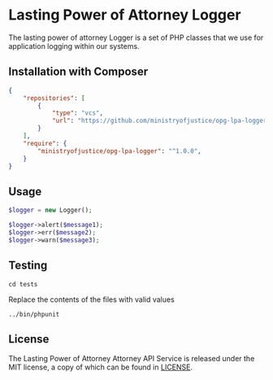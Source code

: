 # Lasting Power of Attorney Logger

The lasting power of attorney Logger is a set of PHP classes that we use for application logging within our systems.

## Installation with Composer

```json
{
    "repositories": [
        {
            "type": "vcs",
            "url": "https://github.com/ministryofjustice/opg-lpa-logger"
        }
    ],
    "require": {
        "ministryofjustice/opg-lpa-logger": "^1.0.0",
    }
}
```

## Usage

```php
$logger = new Logger();

$logger->alert($message1);
$logger->err($message2);
$logger->warn($message3);

```

## Testing

    cd tests

Replace the contents of the files with valid values

    ../bin/phpunit

License
-------

The Lasting Power of Attorney Attorney API Service is released under the MIT license, a copy of which can be found in [LICENSE](LICENSE).
